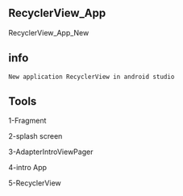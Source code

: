 ## RecyclerView_App
RecyclerView_App_New

## info
    New application RecyclerView in android studio


## Tools 

  1-Fragment
  
  2-splash screen
  
  3-AdapterIntroViewPager
  
  4-intro App
  
  5-RecyclerView

